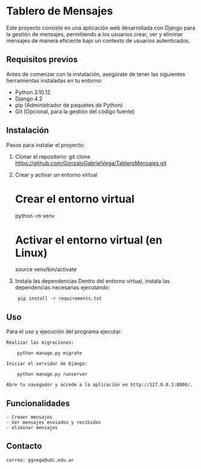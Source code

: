 # Tablero de Mensajes

Este proyecto consiste en una aplicación web desarrollada con Django para la gestión de mensajes, 
permitiendo a los usuarios crear, ver y eliminar mensajes de manera eficiente bajo un contexto de usuarios autenticados.

## Requisitos previos

Antes de comenzar con la instalación, asegúrate de tener las siguientes herramientas instaladas en tu entorno:

- Python 3.10.12
- Django 4.2
- pip (Administrador de paquetes de Python)
- Git (Opcional, para la gestión del código fuente)

## Instalación

Pasos para instalar el proyecto:

1. Clonar el repositorio:
      git clone https://github.com/GonzaloGabrielVega/TableroMensajes.git

2. Crear y activar un entorno virtual
    # Crear el entorno virtual
    python -m venv  

    # Activar el entorno virtual (en Linux)
    source venv/bin/activate

3. Instala las dependencias
    Dentro del entorno virtual, instala las dependencias necesarias ejecutando:
    
        pip install -r requirements.txt

## Uso

Para el uso y ejecución del programa ejecutar:

    Realizar las migraciones:

        python manage.py migrate
    
    Iniciar el servidor de Django:

        python manage.py runserver

    Abre tu navegador y accede a la aplicación en http://127.0.0.1:8000/.

## Funcionalidades

    - Creaer mensajes
    - Ver mensajes enviados y recibidos
    - eliminar mensajes

## Contacto 

    correo: ggvega@udc.edu.ar
